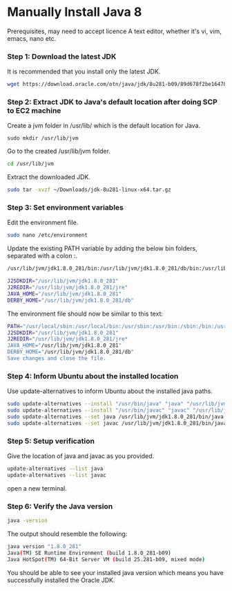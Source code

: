 # Manually Install Java 8

Prerequisites, may need to accept licence
A text editor, whether it's vi, vim, emacs, nano etc.


### Step 1: Download the latest JDK
It is recommended that you install only the latest JDK.

```bash
wget https://download.oracle.com/otn/java/jdk/8u281-b09/89d678f2be164786b292527658ca1605/jdk-8u281-linux-x64.tar.gz
```

### Step 2: Extract JDK to Java's default location after doing SCP to EC2 machine
Create a jvm folder in /usr/lib/ which is the default location for Java.

```
sudo mkdir /usr/lib/jvm
```

Go to the created /usr/lib/jvm folder.

```bash
cd /usr/lib/jvm
```
Extract the downloaded JDK.

```bash
sudo tar -xvzf ~/Downloads/jdk-8u281-linux-x64.tar.gz
```
### Step 3: Set environment variables
Edit the environment file.

```bash
sudo nano /etc/environment
```

Update the existing PATH variable by adding the below bin folders, separated with a colon :.

```bash
/usr/lib/jvm/jdk1.8.0_281/bin:/usr/lib/jvm/jdk1.8.0_281/db/bin:/usr/lib/jvm/jdk1.8.0_281/jre/bin
```

```bash
J2SDKDIR="/usr/lib/jvm/jdk1.8.0_281"
J2REDIR="/usr/lib/jvm/jdk1.8.0_281/jre"
JAVA_HOME="/usr/lib/jvm/jdk1.8.0_281"
DERBY_HOME="/usr/lib/jvm/jdk1.8.0_281/db"
```

The environment file should now be similar to this text:

```bash
PATH="/usr/local/sbin:/usr/local/bin:/usr/sbin:/usr/bin:/sbin:/bin:/usr/games:/usr/local/games:/usr/lib/jvm/jdk1.8.0_281/bin:/usr/lib/jvm/jdk1.8.0_281/db/bin:/usr/lib/jvm/jdk1.8.0_281/jre/bin"
J2SDKDIR="/usr/lib/jvm/jdk1.8.0_281"
J2REDIR="/usr/lib/jvm/jdk1.8.0_281/jre*
JAVA_HOME="/usr/lib/jvm/jdk1.8.0_281"
DERBY_HOME="/usr/lib/jvm/jdk1.8.0_281/db"
Save changes and close the file.
```

### Step 4: Inform Ubuntu about the installed location
Use update-alternatives to inform Ubuntu about the installed java paths.

```bash
sudo update-alternatives --install "/usr/bin/java" "java" "/usr/lib/jvm/jdk1.8.0_281/bin/java" 0
sudo update-alternatives --install "/usr/bin/javac" "javac" "/usr/lib/jvm/jdk1.8.0_281/bin/javac" 0
sudo update-alternatives --set java /usr/lib/jvm/jdk1.8.0_281/bin/java
sudo update-alternatives --set javac /usr/lib/jvm/jdk1.8.0_281/bin/javac
```

### Step 5: Setup verification
Give the location of java and javac as you provided.

```bash
update-alternatives --list java
update-alternatives --list javac
```
open a new terminal.

### Step 6: Verify the Java version

```bash
java -version
```

The output should resemble the following:

```bash
java version "1.8.0_281"
Java(TM) SE Runtime Environment (build 1.8.0_281-b09)
Java HotSpot(TM) 64-Bit Server VM (build 25.281-b09, mixed mode)
```

You should be able to see your installed java version which means you have successfully installed the Oracle JDK.
